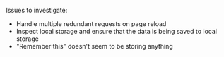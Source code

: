 Issues to investigate:

- Handle multiple redundant requests on page reload
- Inspect local storage and ensure that the data is being saved to local storage
- "Remember this" doesn't seem to be storing anything